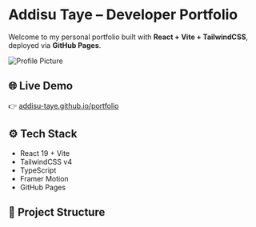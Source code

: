# Addisu Taye – Developer Portfolio

Welcome to my personal portfolio built with **React + Vite + TailwindCSS**, deployed via **GitHub Pages**.

![Profile Picture](https://github.com/Addisu-Taye.png)

## 🌐 Live Demo
👉 [addisu-taye.github.io/portfolio](https://addisu-taye.github.io/portfolio)

## ⚙️ Tech Stack
- React 19 + Vite
- TailwindCSS v4
- TypeScript
- Framer Motion
- GitHub Pages

## 📂 Project Structure
